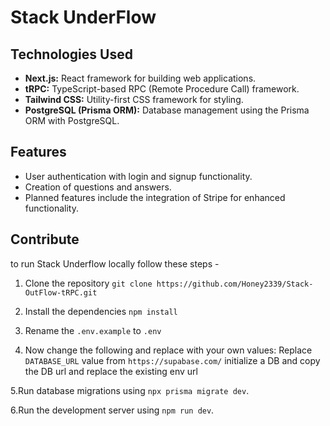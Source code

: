 # Stack UnderFlow

## Technologies Used

- **Next.js:** React framework for building web applications.
- **tRPC:** TypeScript-based RPC (Remote Procedure Call) framework.
- **Tailwind CSS:** Utility-first CSS framework for styling.
- **PostgreSQL (Prisma ORM):** Database management using the Prisma ORM with PostgreSQL.

## Features

- User authentication with login and signup functionality.
- Creation of questions and answers.
- Planned features include the integration of Stripe for enhanced functionality.

## Contribute

to run Stack Underflow locally follow these steps -

   1. Clone the repository ```git clone https://github.com/Honey2339/Stack-OutFlow-tRPC.git```
   
   2. Install the dependencies ```npm install```
      
   3. Rename the ```.env.example``` to ```.env```
      
   4. Now change the following and replace with your own values:
         Replace ```DATABASE_URL``` value from ```https://supabase.com/``` initialize a DB and copy the DB url and replace the existing env url
      
   5.Run database migrations using ```npx prisma migrate dev```.
   
   6.Run the development server using ```npm run dev```.
